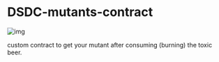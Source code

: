 # DSDC-mutants-contract

![img](blob:https://web.telegram.org/399144d8-414b-4aa0-9a4a-e277614fa1ac)

custom contract to get your mutant after consuming (burning) the toxic beer.
